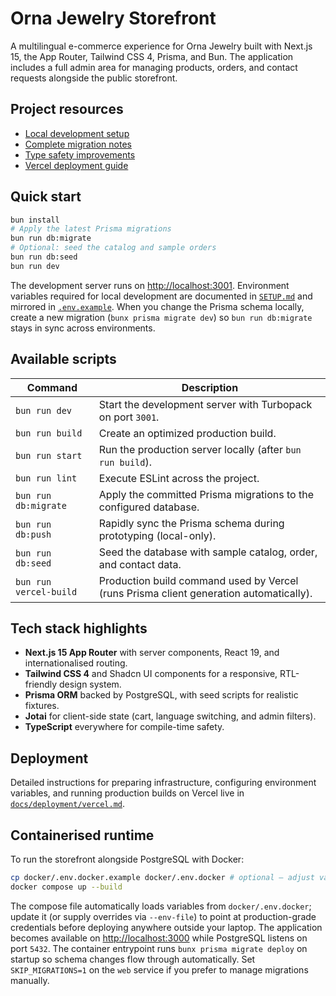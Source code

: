 # Orna Jewelry Storefront

A multilingual e-commerce experience for Orna Jewelry built with Next.js 15, the App Router, Tailwind CSS 4, Prisma, and Bun. The application includes a full admin area for managing products, orders, and contact requests alongside the public storefront.

## Project resources

- [Local development setup](SETUP.md)
- [Complete migration notes](COMPLETE_MIGRATION_GUIDE.md)
- [Type safety improvements](TYPE_IMPROVEMENTS_SUMMARY.md)
- [Vercel deployment guide](docs/deployment/vercel.md)

## Quick start

```bash
bun install
# Apply the latest Prisma migrations
bun run db:migrate
# Optional: seed the catalog and sample orders
bun run db:seed
bun run dev
```

The development server runs on [http://localhost:3001](http://localhost:3001). Environment variables required for local development are documented in [`SETUP.md`](SETUP.md) and mirrored in [`.env.example`](.env.example). When you change the Prisma schema locally, create a new migration (`bunx prisma migrate dev`) so `bun run db:migrate` stays in sync across environments.

## Available scripts

| Command                | Description                                                                            |
| ---------------------- | -------------------------------------------------------------------------------------- |
| `bun run dev`          | Start the development server with Turbopack on port `3001`.                            |
| `bun run build`        | Create an optimized production build.                                                  |
| `bun run start`        | Run the production server locally (after `bun run build`).                             |
| `bun run lint`         | Execute ESLint across the project.                                                     |
| `bun run db:migrate`   | Apply the committed Prisma migrations to the configured database.                      |
| `bun run db:push`      | Rapidly sync the Prisma schema during prototyping (local-only).                        |
| `bun run db:seed`      | Seed the database with sample catalog, order, and contact data.                        |
| `bun run vercel-build` | Production build command used by Vercel (runs Prisma client generation automatically). |

## Tech stack highlights

- **Next.js 15 App Router** with server components, React 19, and internationalised routing.
- **Tailwind CSS 4** and Shadcn UI components for a responsive, RTL-friendly design system.
- **Prisma ORM** backed by PostgreSQL, with seed scripts for realistic fixtures.
- **Jotai** for client-side state (cart, language switching, and admin filters).
- **TypeScript** everywhere for compile-time safety.

## Deployment

Detailed instructions for preparing infrastructure, configuring environment variables, and running production builds on Vercel live in [`docs/deployment/vercel.md`](docs/deployment/vercel.md).

## Containerised runtime

To run the storefront alongside PostgreSQL with Docker:

```bash
cp docker/.env.docker.example docker/.env.docker # optional – adjust values as needed
docker compose up --build
```

The compose file automatically loads variables from `docker/.env.docker`; update it (or supply overrides via `--env-file`) to point at production-grade credentials before deploying anywhere outside your laptop. The application becomes available on [http://localhost:3000](http://localhost:3000) while PostgreSQL listens on port `5432`. The container entrypoint runs `bunx prisma migrate deploy` on startup so schema changes flow through automatically. Set `SKIP_MIGRATIONS=1` on the `web` service if you prefer to manage migrations manually.
